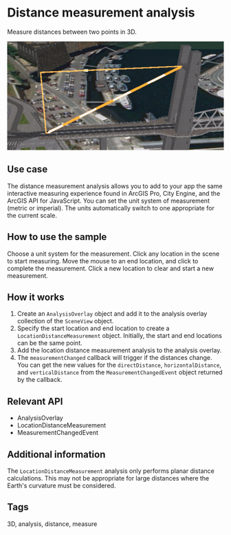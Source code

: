 # Distance measurement analysis

Measure distances between two points in 3D.

![Image of distance measurement analysis](DistanceMeasurementAnalysis.png)

## Use case

The distance measurement analysis allows you to add to your app the same interactive measuring experience found in ArcGIS Pro, City Engine, and the ArcGIS API for JavaScript. You can set the unit system of measurement (metric or imperial). The units automatically switch to one appropriate for the current scale.

## How to use the sample

Choose a unit system for the measurement. Click any location in the scene to start measuring. Move the mouse to an end location, and click to complete the measurement. Click a new location to clear and start a new measurement.

## How it works

1. Create an `AnalysisOverlay` object and add it to the analysis overlay collection of the `SceneView` object.
2. Specify the start location and end location to create a `LocationDistanceMeasurement` object. Initially, the start and end locations can be the same point.
3. Add the location distance measurement analysis to the analysis overlay.
4. The `measurementChanged` callback will trigger if the distances change. You can get the new values for the `directDistance`, `horizontalDistance`, and `verticalDistance` from the `MeasurementChangedEvent` object returned by the callback.

## Relevant API  

* AnalysisOverlay
* LocationDistanceMeasurement
* MeasurementChangedEvent

## Additional information

The `LocationDistanceMeasurement` analysis only performs planar distance calculations. This may not be appropriate for large distances where the Earth's curvature must be considered.

## Tags

3D, analysis, distance, measure
